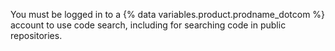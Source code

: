 You must be logged in to a {% data variables.product.prodname_dotcom %} account to use code search, including for searching code in public repositories.